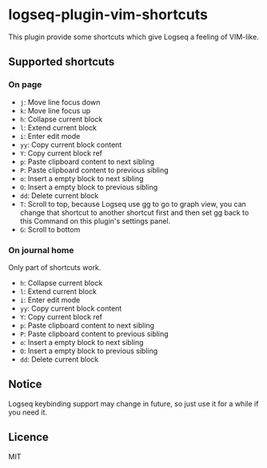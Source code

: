 # logseq-plugin-vim-shortcuts

This plugin provide some shortcuts which give Logseq a feeling of VIM-like.

## Supported shortcuts

### On page

- `j`: Move line focus down
- `k`: Move line focus up
- `h`: Collapse current block
- `l`: Extend current block
- `i`: Enter edit mode
- `yy`: Copy current block content
- `Y`: Copy current block ref
- `p`: Paste clipboard content to next sibling
- `P`: Paste clipboard content to previous sibling
- `o`: Insert a empty block to next sibling
- `O`: Insert a empty block to previous sibling
- `dd`: Delete current block
- `T`: Scroll to top, because Logseq use gg to go to graph view, you can change that shortcut to another shortcut first and then set gg back to this Command on this plugin's settings panel.
- `G`: Scroll to bottom

### On journal home

Only part of shortcuts work.

- `h`: Collapse current block
- `l`: Extend current block
- `i`: Enter edit mode
- `yy`: Copy current block content
- `Y`: Copy current block ref
- `p`: Paste clipboard content to next sibling
- `P`: Paste clipboard content to previous sibling
- `o`: Insert a empty block to next sibling
- `O`: Insert a empty block to previous sibling
- `dd`: Delete current block

## Notice

Logseq keybinding support may change in future, so just use it for a while if you need it.

## Licence

MIT
